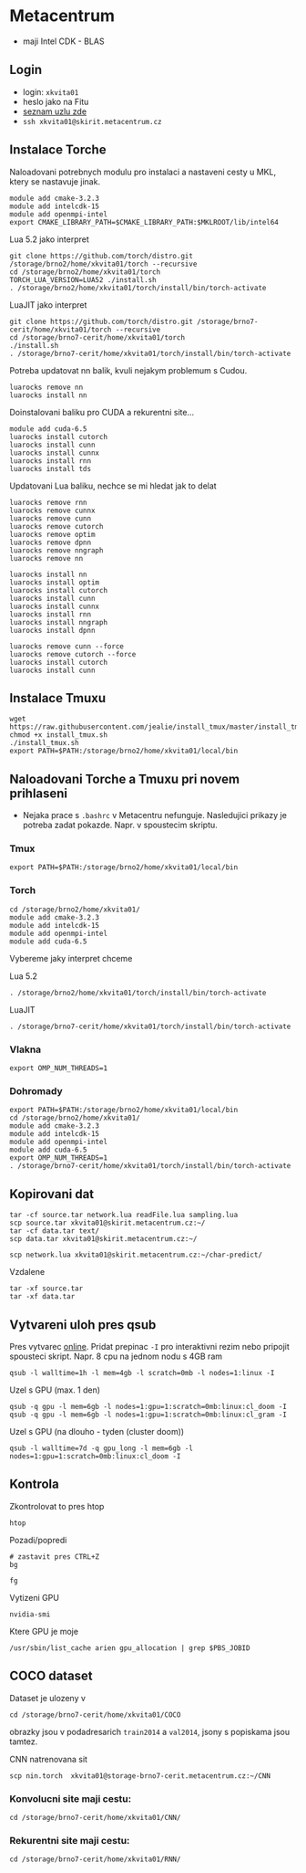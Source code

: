 Metacentrum
===========

* maji Intel CDK - BLAS

Login
-----
* login: `xkvita01`
* heslo jako na Fitu
* [seznam uzlu zde](https://wiki.metacentrum.cz/wiki/%C4%8Celn%C3%AD_uzel)
* `ssh xkvita01@skirit.metacentrum.cz`


Instalace Torche
----------------
Naloadovani potrebnych modulu pro instalaci a nastaveni cesty u MKL, ktery se nastavuje jinak.
```
module add cmake-3.2.3
module add intelcdk-15
module add openmpi-intel
export CMAKE_LIBRARY_PATH=$CMAKE_LIBRARY_PATH:$MKLROOT/lib/intel64
```
Lua 5.2 jako interpret
```
git clone https://github.com/torch/distro.git /storage/brno2/home/xkvita01/torch --recursive
cd /storage/brno2/home/xkvita01/torch
TORCH_LUA_VERSION=LUA52 ./install.sh
. /storage/brno2/home/xkvita01/torch/install/bin/torch-activate
```
LuaJIT jako interpret
```
git clone https://github.com/torch/distro.git /storage/brno7-cerit/home/xkvita01/torch --recursive
cd /storage/brno7-cerit/home/xkvita01/torch
./install.sh
. /storage/brno7-cerit/home/xkvita01/torch/install/bin/torch-activate
```
Potreba updatovat nn balik, kvuli nejakym problemum s Cudou.
```
luarocks remove nn
luarocks install nn
```
Doinstalovani baliku pro CUDA a rekurentni site...
```
module add cuda-6.5
luarocks install cutorch
luarocks install cunn
luarocks install cunnx
luarocks install rnn
luarocks install tds
```


Updatovani Lua baliku, nechce se mi hledat jak to delat
```
luarocks remove rnn
luarocks remove cunnx
luarocks remove cunn
luarocks remove cutorch
luarocks remove optim
luarocks remove dpnn
luarocks remove nngraph
luarocks remove nn

luarocks install nn
luarocks install optim
luarocks install cutorch
luarocks install cunn
luarocks install cunnx
luarocks install rnn
luarocks install nngraph
luarocks install dpnn
```

```
luarocks remove cunn --force
luarocks remove cutorch --force
luarocks install cutorch
luarocks install cunn
```

Instalace Tmuxu
---------------
```
wget https://raw.githubusercontent.com/jealie/install_tmux/master/install_tmux.sh
chmod +x install_tmux.sh
./install_tmux.sh
export PATH=$PATH:/storage/brno2/home/xkvita01/local/bin
```


Naloadovani Torche a Tmuxu pri novem prihlaseni
---------------------------------------
* Nejaka prace s `.bashrc` v Metacentru nefunguje. Nasledujici prikazy je potreba zadat pokazde. Napr. v spoustecim skriptu.

### Tmux
```
export PATH=$PATH:/storage/brno2/home/xkvita01/local/bin
```
### Torch
```
cd /storage/brno2/home/xkvita01/
module add cmake-3.2.3
module add intelcdk-15
module add openmpi-intel
module add cuda-6.5
```
Vybereme jaky interpret chceme

Lua 5.2
```
. /storage/brno2/home/xkvita01/torch/install/bin/torch-activate
```
LuaJIT
```
. /storage/brno7-cerit/home/xkvita01/torch/install/bin/torch-activate
```
### Vlakna
```
export OMP_NUM_THREADS=1
```

### Dohromady
```
export PATH=$PATH:/storage/brno2/home/xkvita01/local/bin
cd /storage/brno2/home/xkvita01/
module add cmake-3.2.3
module add intelcdk-15
module add openmpi-intel
module add cuda-6.5
export OMP_NUM_THREADS=1
. /storage/brno7-cerit/home/xkvita01/torch/install/bin/torch-activate
```

Kopirovani dat
--------------
```
tar -cf source.tar network.lua readFile.lua sampling.lua
scp source.tar xkvita01@skirit.metacentrum.cz:~/
tar -cf data.tar text/
scp data.tar xkvita01@skirit.metacentrum.cz:~/
```
```
scp network.lua xkvita01@skirit.metacentrum.cz:~/char-predict/
```

Vzdalene
```
tar -xf source.tar
tar -xf data.tar
```


Vytvareni uloh pres qsub
------------------------
Pres vytvarec [online](http://metavo.metacentrum.cz/pbsmon2/person). Pridat prepinac `-I` pro interaktivni rezim nebo pripojit spousteci skript.
Napr. 8 cpu na jednom nodu s 4GB ram
```
qsub -l walltime=1h -l mem=4gb -l scratch=0mb -l nodes=1:linux -I
```
Uzel s GPU (max. 1 den)
```
qsub -q gpu -l mem=6gb -l nodes=1:gpu=1:scratch=0mb:linux:cl_doom -I
qsub -q gpu -l mem=6gb -l nodes=1:gpu=1:scratch=0mb:linux:cl_gram -I
```
Uzel s GPU (na dlouho - tyden (cluster doom))
```
qsub -l walltime=7d -q gpu_long -l mem=6gb -l nodes=1:gpu=1:scratch=0mb:linux:cl_doom -I
```

Kontrola
--------
Zkontrolovat to pres htop
```
htop
```
Pozadi/popredi
```
# zastavit pres CTRL+Z
bg
```
```
fg
```
Vytizeni GPU
```
nvidia-smi
```
Ktere GPU je moje
```
/usr/sbin/list_cache arien gpu_allocation | grep $PBS_JOBID
```

COCO dataset
------------
Dataset je ulozeny v
```
cd /storage/brno7-cerit/home/xkvita01/COCO
```
obrazky jsou v podadresarich `train2014` a `val2014`, jsony s popiskama jsou tamtez.

CNN natrenovana sit
```
scp nin.torch  xkvita01@storage-brno7-cerit.metacentrum.cz:~/CNN
```
### Konvolucni site maji cestu:
```
cd /storage/brno7-cerit/home/xkvita01/CNN/
```
### Rekurentni site maji cestu:
```
cd /storage/brno7-cerit/home/xkvita01/RNN/
```
